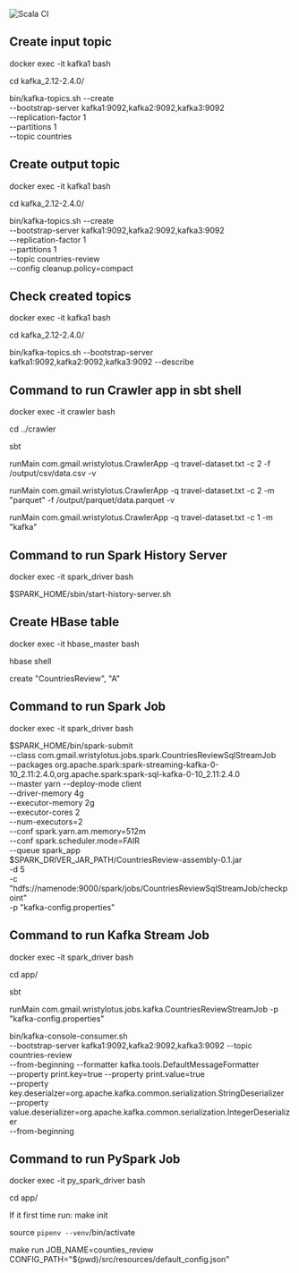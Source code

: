 ![Scala CI](https://github.com/alextalanov/Crawler/workflows/Scala%20CI/badge.svg?branch=master&event=push)

## Create input topic

docker exec -it kafka1 bash

cd kafka_2.12-2.4.0/

bin/kafka-topics.sh --create \
    --bootstrap-server kafka1:9092,kafka2:9092,kafka3:9092 \
    --replication-factor 1 \
    --partitions 1 \
    --topic countries

## Create output topic

docker exec -it kafka1 bash

cd kafka_2.12-2.4.0/

bin/kafka-topics.sh --create \
    --bootstrap-server kafka1:9092,kafka2:9092,kafka3:9092 \
    --replication-factor 1 \
    --partitions 1 \
    --topic countries-review \
    --config cleanup.policy=compact

## Check created topics

docker exec -it kafka1 bash

cd kafka_2.12-2.4.0/

bin/kafka-topics.sh --bootstrap-server kafka1:9092,kafka2:9092,kafka3:9092 --describe

## Command to run Crawler app in sbt shell

docker exec -it crawler bash

cd ../crawler

sbt

runMain com.gmail.wristylotus.CrawlerApp -q travel-dataset.txt -c 2 -f /output/csv/data.csv -v

runMain com.gmail.wristylotus.CrawlerApp -q travel-dataset.txt -c 2 -m "parquet" -f /output/parquet/data.parquet -v

runMain com.gmail.wristylotus.CrawlerApp -q travel-dataset.txt -c 1 -m "kafka"

## Command to run Spark History Server

docker exec -it spark_driver bash

$SPARK_HOME/sbin/start-history-server.sh

## Create HBase table

docker exec -it hbase_master bash

hbase shell

create "CountriesReview", "A"

## Command to run Spark Job

docker exec -it spark_driver bash

$SPARK_HOME/bin/spark-submit \
    --class com.gmail.wristylotus.jobs.spark.CountriesReviewSqlStreamJob \
    --packages org.apache.spark:spark-streaming-kafka-0-10_2.11:2.4.0,org.apache.spark:spark-sql-kafka-0-10_2.11:2.4.0 \
    --master yarn --deploy-mode client \
    --driver-memory 4g \
    --executor-memory 2g \
    --executor-cores 2 \
    --num-executors=2 \
    --conf spark.yarn.am.memory=512m \
    --conf spark.scheduler.mode=FAIR \
    --queue spark_app \
    $SPARK_DRIVER_JAR_PATH/CountriesReview-assembly-0.1.jar \
    -d 5 \
    -c "hdfs://namenode:9000/spark/jobs/CountriesReviewSqlStreamJob/checkpoint" \
    -p "kafka-config.properties"

## Command to run Kafka Stream Job

docker exec -it spark_driver bash

cd app/

sbt

runMain com.gmail.wristylotus.jobs.kafka.CountriesReviewStreamJob -p "kafka-config.properties"

bin/kafka-console-consumer.sh \
      --bootstrap-server kafka1:9092,kafka2:9092,kafka3:9092 --topic countries-review \
      --from-beginning --formatter kafka.tools.DefaultMessageFormatter \
      --property print.key=true --property print.value=true \
      --property key.deserialzer=org.apache.kafka.common.serialization.StringDeserializer \
      --property value.deserializer=org.apache.kafka.common.serialization.IntegerDeserializer \
      --from-beginning

## Command to run PySpark Job

docker exec -it py_spark_driver bash

cd app/

If it first time run:
  make init

source `pipenv --venv`/bin/activate

make run JOB_NAME=counties_review CONFIG_PATH="$(pwd)/src/resources/default_config.json"

